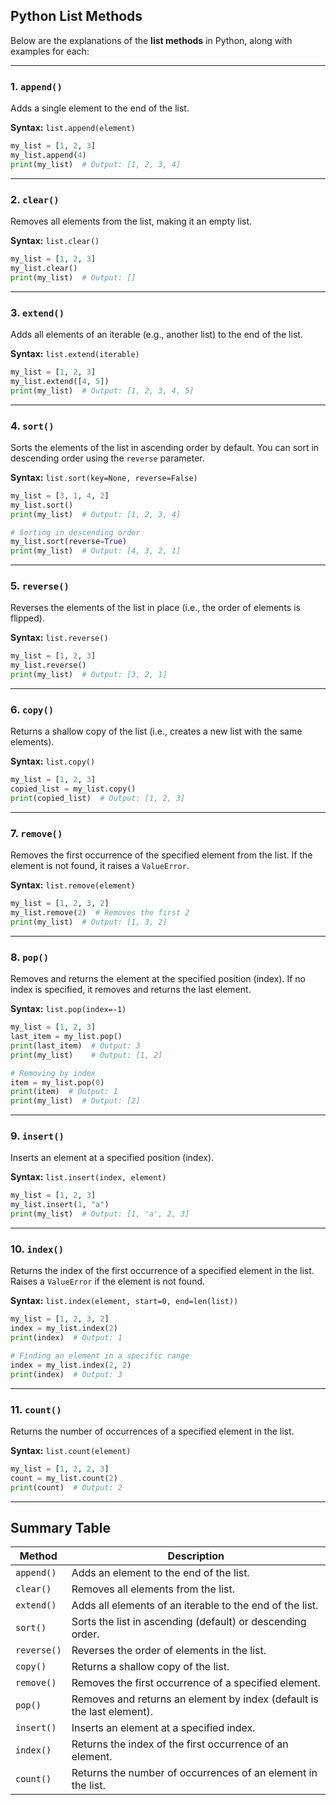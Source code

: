 ## Python List Methods

Below are the explanations of the **list methods** in Python, along with examples for each:

---

### 1. **`append()`**
Adds a single element to the end of the list.

**Syntax:** `list.append(element)`

```python
my_list = [1, 2, 3]
my_list.append(4)
print(my_list)  # Output: [1, 2, 3, 4]
```

---

### 2. **`clear()`**
Removes all elements from the list, making it an empty list.

**Syntax:** `list.clear()`

```python
my_list = [1, 2, 3]
my_list.clear()
print(my_list)  # Output: []
```

---

### 3. **`extend()`**
Adds all elements of an iterable (e.g., another list) to the end of the list.

**Syntax:** `list.extend(iterable)`

```python
my_list = [1, 2, 3]
my_list.extend([4, 5])
print(my_list)  # Output: [1, 2, 3, 4, 5]
```

---

### 4. **`sort()`**
Sorts the elements of the list in ascending order by default. You can sort in descending order using the `reverse` parameter.

**Syntax:** `list.sort(key=None, reverse=False)`

```python
my_list = [3, 1, 4, 2]
my_list.sort()
print(my_list)  # Output: [1, 2, 3, 4]

# Sorting in descending order
my_list.sort(reverse=True)
print(my_list)  # Output: [4, 3, 2, 1]
```

---

### 5. **`reverse()`**
Reverses the elements of the list in place (i.e., the order of elements is flipped).

**Syntax:** `list.reverse()`

```python
my_list = [1, 2, 3]
my_list.reverse()
print(my_list)  # Output: [3, 2, 1]
```

---

### 6. **`copy()`**
Returns a shallow copy of the list (i.e., creates a new list with the same elements).

**Syntax:** `list.copy()`

```python
my_list = [1, 2, 3]
copied_list = my_list.copy()
print(copied_list)  # Output: [1, 2, 3]
```

---

### 7. **`remove()`**
Removes the first occurrence of the specified element from the list. If the element is not found, it raises a `ValueError`.

**Syntax:** `list.remove(element)`

```python
my_list = [1, 2, 3, 2]
my_list.remove(2)  # Removes the first 2
print(my_list)  # Output: [1, 3, 2]
```

---

### 8. **`pop()`**
Removes and returns the element at the specified position (index). If no index is specified, it removes and returns the last element.

**Syntax:** `list.pop(index=-1)`

```python
my_list = [1, 2, 3]
last_item = my_list.pop()
print(last_item)  # Output: 3
print(my_list)    # Output: [1, 2]

# Removing by index
item = my_list.pop(0)
print(item)  # Output: 1
print(my_list)  # Output: [2]
```

---

### 9. **`insert()`**
Inserts an element at a specified position (index).

**Syntax:** `list.insert(index, element)`

```python
my_list = [1, 2, 3]
my_list.insert(1, "a")
print(my_list)  # Output: [1, 'a', 2, 3]
```

---

### 10. **`index()`**
Returns the index of the first occurrence of a specified element in the list. Raises a `ValueError` if the element is not found.

**Syntax:** `list.index(element, start=0, end=len(list))`

```python
my_list = [1, 2, 3, 2]
index = my_list.index(2)
print(index)  # Output: 1

# Finding an element in a specific range
index = my_list.index(2, 2)
print(index)  # Output: 3
```

---

### 11. **`count()`**
Returns the number of occurrences of a specified element in the list.

**Syntax:** `list.count(element)`

```python
my_list = [1, 2, 2, 3]
count = my_list.count(2)
print(count)  # Output: 2
```

---

## Summary Table

| **Method**   | **Description**                                                                 |
|--------------|---------------------------------------------------------------------------------|
| `append()`   | Adds an element to the end of the list.                                         |
| `clear()`    | Removes all elements from the list.                                            |
| `extend()`   | Adds all elements of an iterable to the end of the list.                       |
| `sort()`     | Sorts the list in ascending (default) or descending order.                     |
| `reverse()`  | Reverses the order of elements in the list.                                    |
| `copy()`     | Returns a shallow copy of the list.                                            |
| `remove()`   | Removes the first occurrence of a specified element.                           |
| `pop()`      | Removes and returns an element by index (default is the last element).         |
| `insert()`   | Inserts an element at a specified index.                                       |
| `index()`    | Returns the index of the first occurrence of an element.                      |
| `count()`    | Returns the number of occurrences of an element in the list.                  |
